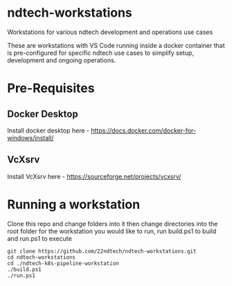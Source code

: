 # ndtech-workstations
Workstations for various ndtech development and operations use cases

These are workstations with VS Code running inside a docker container that is pre-configured for specific ndtech use cases to simplify setup, development and ongoing operations.

# Pre-Requisites
## Docker Desktop
Install docker desktop here - https://docs.docker.com/docker-for-windows/install/
## VcXsrv
Install VcXsrv here - https://sourceforge.net/projects/vcxsrv/

# Running a workstation
Clone this repo and change folders into it then change directories into the root folder for the workstation you would like to run, run build.ps1 to build and run.ps1 to execute

```
git clone https://github.com/22ndtech/ndtech-workstations.git
cd ndtech-workstations
cd ./ndtech-k8s-pipeline-workstation
./build.ps1
./run.ps1
```